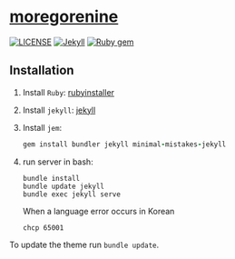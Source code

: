# [moregorenine](https://moregorenine.github.io/)

[![LICENSE](https://img.shields.io/badge/license-MIT-lightgrey.svg)](https://raw.githubusercontent.com/mmistakes/minimal-mistakes/master/LICENSE)
[![Jekyll](https://img.shields.io/badge/jekyll-%3E%3D%203.7-blue.svg)](https://jekyllrb.com/)
[![Ruby gem](https://img.shields.io/gem/v/minimal-mistakes-jekyll.svg)](https://rubygems.org/gems/minimal-mistakes-jekyll)

## Installation

1. Install `Ruby`:
   [rubyinstaller](https://rubyinstaller.org/)


2. Install `jekyll`:
   [jekyll](https://jekyllrb.com/)


3. Install `jem`:
   ```ruby
   gem install bundler jekyll minimal-mistakes-jekyll
   ```

4. run server in bash:
   ```shell
   bundle install
   bundle update jekyll
   bundle exec jekyll serve
   ```
   When a language error occurs in Korean
   ```shell
   chcp 65001
   ```

To update the theme run `bundle update`.
